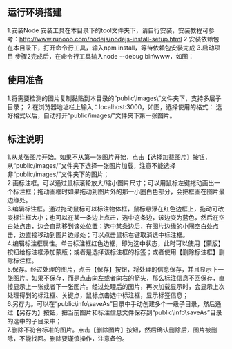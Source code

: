 运行环境搭建
----------------------
 1.安装Node
安装工具在本目录下的tool文件夹下，请自行安装，安装教程可参考：http://www.runoob.com/nodejs/nodejs-install-setup.html
 2.安装依赖包
在本目录下，打开命令行工具，输入npm install，等待依赖包安装完成
 3.启动项目
步骤2完成后，在命令行工具输入node --debug bin\www，如图：
 
使用准备
------------------------
 1.将需要检测的图片复制黏贴到本目录的“public\images\”文件夹下，支持多层子目录；
 2.在浏览器地址栏上输入：localhost:3000，如图，选择使用的格式：
选好格式以后，自动打开“public/images/”文件夹下第一张图片。

标注说明
-------------------------
 1.从某张图片开始。如果不从第一张图片开始，点击【选择加载图片】按钮，从“public/images/”文件夹下选择一张图片加载，注意不能选择非“public/images/”文件夹下的图片；<br />
 2.画标注框。可以通过鼠标滚轮放大/缩小图片尺寸；可以用鼠标左键拖动画出一个标注框；拖动画框时如果拖动到图片外的那一小圈白色部分，会把框画在图片最边缘处。<br />
 3.编辑标注框。通过拖动鼠标可以标注物体框，鼠标悬浮在红色边框上，拖动可改变标注框大小；也可以在某一条边上点击，选中这条边，该边变为蓝色，然后在空白处点击，边会自动移到该处位置；选中某条边后，在图片边缘的小圈空白处点击，边直接移动到图片边缘处；可以点击鼠标右键取消选中标注框。<br />
 4.编辑标注框属性。单击标注框红色边框，即为选中状态，此时可以使用【蒙版】按钮给标注框添加蒙版；或者是选择该标注框的标签；或者使用【删除标注框】删除标注框。<br />
 5.保存。经过处理的图片，点击【保存】按钮，将处理的信息保存，并且显示下一张图片。如果不保存，而是点击向左或者向右的箭头，那么标注信息不回保存，直接显示上一张或者下一张图片。经过处理后的图片，再次加载显示时，会显示上次处理得到的标注框、关键点，鼠标点击选中标注框，显示标签信息；<br />
 6.另存为。可以在“public\info\saveAs”目录中手动创建多个一级子目录，然后通过【另存为】按钮，把当前图片和标注信息文件保存到“public\info\saveAs”目录的选中的子目录中；<br />
 7.删除不符合标准的图片。点击【删除图片】按钮，然后确认删除后，图片被删除，不能找回。删除要谨慎操作，注意备份。<br />

